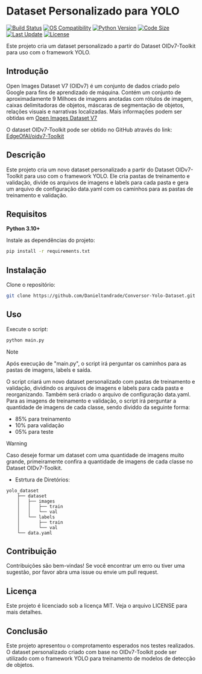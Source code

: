 # Dataset Personalizado para YOLO

[![Build Status](https://img.shields.io/badge/Build-Passing-green.svg)](https://github.com/Danieltandrade/Conversor-Yolo-Dataset/actions)
[![OS Compatibility](https://img.shields.io/badge/OS-Windows%20|%20Linux%20|%20macOS-blue.svg)](https://github.com/Danieltandrade/Conversor-Yolo-Dataset)
[![Python Version](https://img.shields.io/badge/Python-3.10|3.11|3.12-blue.svg)](https://www.python.org/downloads/)
[![Code Size](https://img.shields.io/github/languages/code-size/Danieltandrade/Conversor-Yolo-Dataset.svg)](https://github.com/Danieltandrade/Conversor-Yolo-Dataset)
[![Last Update](https://img.shields.io/github/last-commit/Danieltandrade/Conversor-Yolo-Dataset.svg)](https://github.com/Danieltandrade/Conversor-Yolo-Dataset)
[![License](https://img.shields.io/badge/License-MIT-yellow.svg)](https://opensource.org/licenses/MIT)

Este projeto cria um dataset personalizado a partir do Dataset OIDv7-Toolkit para uso com o framework YOLO.

## Introdução

Open Images Dataset V7 (OIDv7) é um conjunto de dados criado pelo Google para fins de aprendizado de máquina. Contém um conjunto de aproximadamente 9 Milhoes de imagens anotadas com rótulos de imagem, caixas delimitadoras de objetos, máscaras de segmentação de objetos, relações visuais e narrativas localizadas.
Mais informações podem ser obtidas em [Open Images Dataset V7](https://storage.googleapis.com/openimages/web/index.html)

O dataset OIDv7-Toolkit pode ser obtido no GitHub através do link: [EdgeOfAI/oidv7-Toolkit](https://github.com/EdgeOfAI/oidv7-Toolkit)


## Descrição

Este projeto cria um novo dataset personalizado a partir do Dataset OIDv7-Toolkit para uso com o framework YOLO. Ele cria pastas de treinamento e validação, divide os arquivos de imagens e labels para cada pasta e gera um arquivo de configuração data.yaml com os caminhos para as pastas de treinamento e validação.

## Requisitos

__Python 3.10+__

Instale as dependências do projeto:

```bash
pip install -r requirements.txt
```

## Instalação

Clone o repositório:

```bash
git clone https://github.com/Danieltandrade/Conversor-Yolo-Dataset.git
```

## Uso

Execute o script:

```bash
python main.py
```
> [!NOTE]
> Após execução de "main.py", o script irá perguntar os caminhos para as pastas de imagens, labels e saída.

O script criará um novo dataset personalizado com pastas de treinamento e validação, dividindo os arquivos de imagens e labels para cada pasta e reorganizando. Também será criado o arquivo de configuração data.yaml.
Para as imagens de treinamento e validação, o script irá perguntar a quantidade de imagens de cada classe, sendo dividdo da seguinte forma:
- 85% para treinamento
- 10% para validação
- 05% para teste

> [!WARNING]
> Caso deseje formar um dataset com uma quantidade de imagens muito grande, primeiramente confira a quantidade de imagens de cada classe no Dataset OIDv7-Toolkit.

- Estrtura de Diretórios:
```
yolo_dataset
    ├── dataset
    │   ├── images
    │   │   ├── train
    │   │   └── val
    │   └── labels
    │       ├── train
    │       └── val
    └── data.yaml
```

## Contribuição

Contribuições são bem-vindas! Se você encontrar um erro ou tiver uma sugestão, por favor abra uma issue ou envie um pull request.

## Licença

Este projeto é licenciado sob a licença MIT. Veja o arquivo LICENSE para mais detalhes.

## Conclusão

Este projeto apresentou o comprotamento esperados nos testes realizados. O dataset personalizado criado com base no OIDv7-Toolkit pode ser utilizado com o framework YOLO para treinamento de modelos de detecção de objetos.